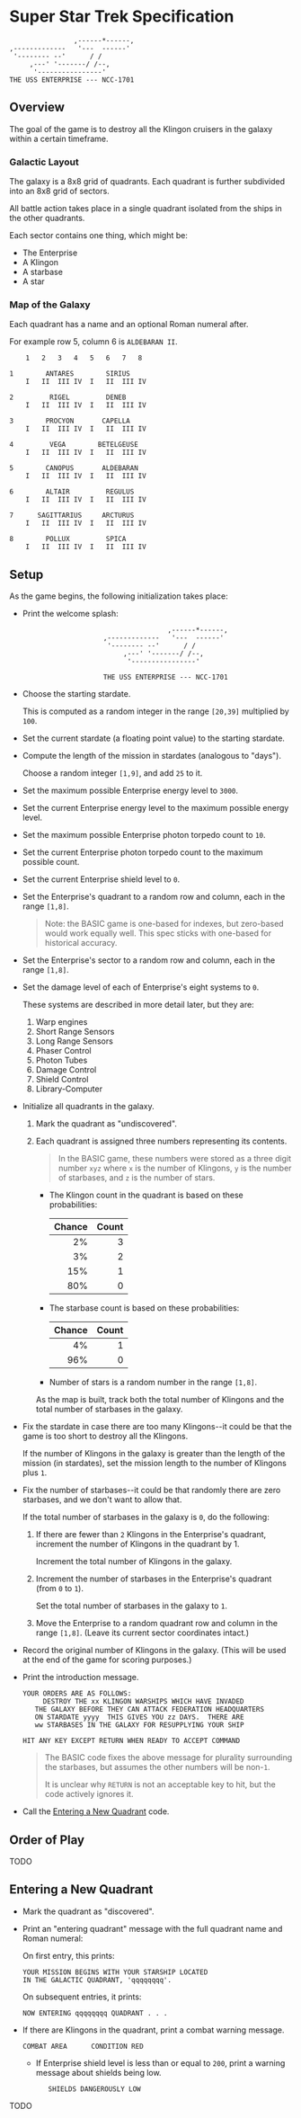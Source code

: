 # Super Star Trek Specification

```
                ,------*------,
,-------------   '---  ------'
 '-------- --'      / /
     ,---' '-------/ /--,
      '----------------'
THE USS ENTERPRISE --- NCC-1701
```

## Overview

The goal of the game is to destroy all the Klingon cruisers in the
galaxy within a certain timeframe.

### Galactic Layout

The galaxy is a 8x8 grid of quadrants. Each quadrant is further
subdivided into an 8x8 grid of sectors.

All battle action takes place in a single quadrant isolated from the
ships in the other quadrants.

Each sector contains one thing, which might be:

* The Enterprise
* A Klingon
* A starbase
* A star

### Map of the Galaxy

Each quadrant has a name and an optional Roman numeral after.

For example row 5, column 6 is `ALDEBARAN II`.

```
    1   2   3   4   5   6   7   8

1        ANTARES        SIRIUS
    I   II  III IV  I   II  III IV

2         RIGEL         DENEB
    I   II  III IV  I   II  III IV

3        PROCYON       CAPELLA
    I   II  III IV  I   II  III IV

4         VEGA        BETELGEUSE
    I   II  III IV  I   II  III IV

5        CANOPUS       ALDEBARAN
    I   II  III IV  I   II  III IV

6        ALTAIR         REGULUS
    I   II  III IV  I   II  III IV

7      SAGITTARIUS     ARCTURUS
    I   II  III IV  I   II  III IV

8        POLLUX         SPICA
    I   II  III IV  I   II  III IV
```

## Setup

As the game begins, the following initialization takes place:

* Print the welcome splash:

  ```
                                      ,------*------,
                      ,-------------   '---  ------'
                       '-------- --'      / /
                           ,---' '-------/ /--,
                            '----------------'
  
                      THE USS ENTERPRISE --- NCC-1701
  ```

* Choose the starting stardate.

  This is computed as a random integer in the range `[20,39]` multiplied
  by `100`.

* Set the current stardate (a floating point value) to the starting
  stardate.

* Compute the length of the mission in stardates (analogous to "days").

  Choose a random integer `[1,9]`, and add `25` to it.

* Set the maximum possible Enterprise energy level to `3000`.

* Set the current Enterprise energy level to the maximum possible energy
  level.

* Set the maximum possible Enterprise photon torpedo count to `10`.

* Set the current Enterprise photon torpedo count to the maximum
  possible count.
 
* Set the current Enterprise shield level to `0`.

* Set the Enterprise's quadrant to a random row and column, each in the
  range `[1,8]`.

  > Note: the BASIC game is one-based for indexes, but zero-based would
  > work equally well. This spec sticks with one-based for historical
  > accuracy.

* Set the Enterprise's sector to a random row and column, each in the
  range `[1,8]`.
 
* Set the damage level of each of Enterprise's eight systems to `0`.

  These systems are described in more detail later, but they are:

  1. Warp engines
  2. Short Range Sensors
  3. Long Range Sensors
  4. Phaser Control
  5. Photon Tubes
  6. Damage Control
  7. Shield Control
  8. Library-Computer

* Initialize all quadrants in the galaxy.

  1. Mark the quadrant as "undiscovered".

  2. Each quadrant is assigned three numbers representing its contents.

     > In the BASIC game, these numbers were stored as a three digit
     > number `xyz` where `x` is the number of Klingons, `y` is the
     > number of starbases, and `z` is the number of stars.

     * The Klingon count in the quadrant is based on these probabilities:

       |Chance|Count|
       |-----:|----:|
       |   2% |   3 |
       |   3% |   2 |
       |  15% |   1 |
       |  80% |   0 |

     * The starbase count is based on these probabilities:

       |Chance|Count|
       |-----:|----:|
       |   4% |   1 |
       |  96% |   0 |
  
     * Number of stars is a random number in the range `[1,8]`.

     As the map is built, track both the total number of Klingons and
     the total number of starbases in the galaxy.

* Fix the stardate in case there are too many Klingons--it could be that
  the game is too short to destroy all the Klingons.

  If the number of Klingons in the galaxy is greater than the length of
  the mission (in stardates), set the mission length to the number of
  Klingons plus `1`.

* Fix the number of starbases--it could be that randomly there are zero
  starbases, and we don't want to allow that.

  If the total number of starbases in the galaxy is `0`, do the
  following:

  1. If there are fewer than `2` Klingons in the Enterprise's quadrant,
     increment the number of Klingons in the quadrant by 1.

     Increment the total number of Klingons in the galaxy.

  2. Increment the number of starbases in the Enterprise's quadrant
     (from `0` to `1`).

     Set the total number of starbases in the galaxy to `1`.

  3. Move the Enterprise to a random quadrant row and column in the
     range `[1,8]`. (Leave its current sector coordinates intact.)

* Record the original number of Klingons in the galaxy. (This will be
  used at the end of the game for scoring purposes.)

* Print the introduction message.

  ```
  YOUR ORDERS ARE AS FOLLOWS:
       DESTROY THE xx KLINGON WARSHIPS WHICH HAVE INVADED
     THE GALAXY BEFORE THEY CAN ATTACK FEDERATION HEADQUARTERS
     ON STARDATE yyyy  THIS GIVES YOU zz DAYS.  THERE ARE
     ww STARBASES IN THE GALAXY FOR RESUPPLYING YOUR SHIP

  HIT ANY KEY EXCEPT RETURN WHEN READY TO ACCEPT COMMAND
  ```

  > The BASIC code fixes the above message for plurality surrounding the
  > starbases, but assumes the other numbers will be non-`1`.
  >
  > It is unclear why `RETURN` is not an acceptable key to hit, but the
  > code actively ignores it.

* Call the [Entering a New Quadrant](#entering-a-new-quadrant) code.

## Order of Play

TODO

## Entering a New Quadrant

* Mark the quadrant as "discovered".

* Print an "entering quadrant" message with the full quadrant name and
  Roman numeral:

  On first entry, this prints:

  ```
  YOUR MISSION BEGINS WITH YOUR STARSHIP LOCATED
  IN THE GALACTIC QUADRANT, 'qqqqqqqq'.
  ```

  On subsequent entries, it prints:

  ```
  NOW ENTERING qqqqqqqq QUADRANT . . .
  ```

* If there are Klingons in the quadrant, print a combat warning message.

  ```
  COMBAT AREA      CONDITION RED
  ```

  * If Enterprise shield level is less than or equal to `200`, print a
    warning message about shields being low.

    ```
       SHIELDS DANGEROUSLY LOW
    ```

TODO
